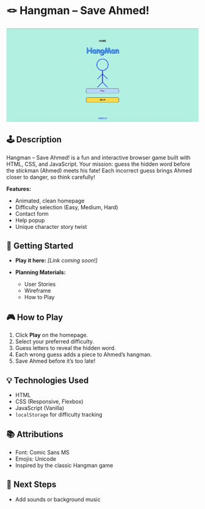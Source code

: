 # 🪢 Hangman – Save Ahmed!

![Screenshot][def]

## 🕹️ Description

Hangman – Save Ahmed! is a fun and interactive browser game built with HTML, CSS, and JavaScript. Your mission: guess the hidden word before the stickman (Ahmed) meets his fate! Each incorrect guess brings Ahmed closer to danger, so think carefully!

**Features:**
- Animated, clean homepage
- Difficulty selection (Easy, Medium, Hard)
- Contact form
- Help popup
- Unique character story twist

## 🚀 Getting Started

- **Play it here:** _[Link coming soon!]_

- **Planning Materials:**
    - User Stories
    - Wireframe
    - How to Play

## 🎮 How to Play

1. Click **Play** on the homepage.
2. Select your preferred difficulty.
3. Guess letters to reveal the hidden word.
4. Each wrong guess adds a piece to Ahmed’s hangman.
5. Save Ahmed before it’s too late!

## 💡 Technologies Used

- HTML
- CSS (Responsive, Flexbox)
- JavaScript (Vanilla)
- `localStorage` for difficulty tracking

## 📚 Attributions

- Font: Comic Sans MS
- Emojis: Unicode
- Inspired by the classic Hangman game

## 🚧 Next Steps

- Add sounds or background music

[def]: screenshot.png
